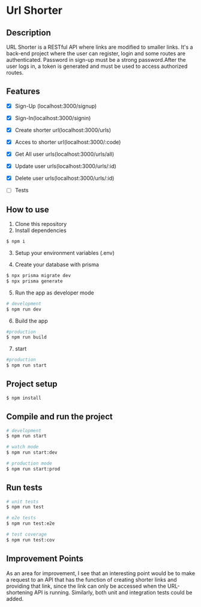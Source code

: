 # Url Shorter 
## Description
URL Shorter is a RESTful API where links are modified to smaller links. It's a back-end project where the user can register, login and some routes are authenticated.
Password in sign-up must be a strong password.After the user logs in, a token is generated and must be used to access authorized routes.

## Features

- [x] Sign-Up (localhost:3000/signup)
- [x] Sign-In(localhost:3000/signin)
- [x] Create shorter url(localhost:3000/urls)
- [x] Acces to shorter url(localhost:3000/:code)
- [x] Get All user urls(localhost:3000/urls/all)
- [x] Update user urls(localhost:3000/urls/:id)
- [x] Delete user urls(localhost:3000/urls/:id)
- [ ] Tests


## How to use
1. Clone this repository
2. Install dependencies
```bash
$ npm i
```

3. Setup your environment variables (.env)

4. Create your database with prisma
```bash
$ npx prisma migrate dev
$ npx prisma generate
```

5. Run the app as developer mode
```bash
# development
$ npm run dev
```

6. Build the app
```bash
#production
$ npm run build
```
7. start
```bash
#production
$ npm run start
```

## Project setup

```bash
$ npm install
```

## Compile and run the project

```bash
# development
$ npm run start

# watch mode
$ npm run start:dev

# production mode
$ npm run start:prod
```

## Run tests

```bash
# unit tests
$ npm run test

# e2e tests
$ npm run test:e2e

# test coverage
$ npm run test:cov
```

## Improvement Points

As an area for improvement, I see that an interesting point would be to make a request to an API that has the function of creating shorter links and providing that link, since the link can only be accessed when the URL-shortening API is running.
Similarly, both unit and integration tests could be added.